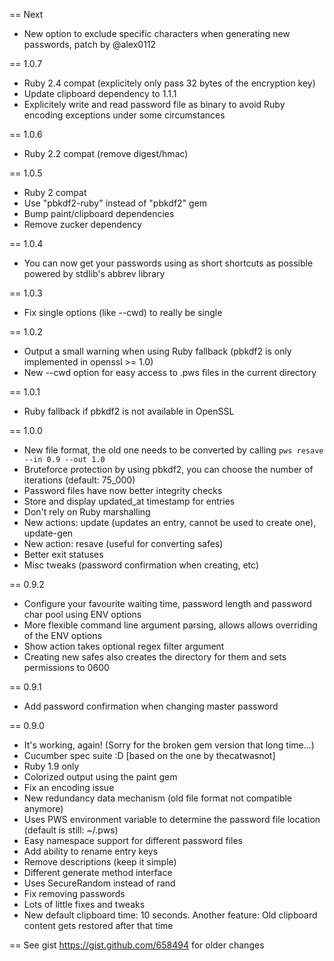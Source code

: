 == Next
* New option to exclude specific characters when generating new passwords, patch by @alex0112

== 1.0.7
* Ruby 2.4 compat (explicitely only pass 32 bytes of the encryption key)
* Update clipboard dependency to 1.1.1
* Explicitely write and read password file as binary to avoid Ruby encoding exceptions under some circumstances

== 1.0.6
* Ruby 2.2 compat (remove digest/hmac)

== 1.0.5
* Ruby 2 compat
* Use "pbkdf2-ruby" instead of "pbkdf2" gem
* Bump paint/clipboard dependencies
* Remove zucker dependency

== 1.0.4
* You can now get your passwords using as short shortcuts as possible powered by stdlib's abbrev library

== 1.0.3
* Fix single options (like --cwd) to really be single

== 1.0.2
* Output a small warning when using Ruby fallback (pbkdf2 is only implemented in openssl >= 1.0)
* New --cwd option for easy access to .pws files in the current directory

== 1.0.1
* Ruby fallback if pbkdf2 is not available in OpenSSL

== 1.0.0
* New file format, the old one needs to be  converted by calling `pws resave --in 0.9 --out 1.0`
* Bruteforce protection by using pbkdf2, you can choose the number of iterations (default: 75_000)
* Password files have now better integrity checks
* Store and display updated_at timestamp for entries
* Don't rely on Ruby marshalling
* New actions: update (updates an entry, cannot be used to create one), update-gen
* New action: resave (useful for converting safes)
* Better exit statuses
* Misc tweaks (password confirmation when creating, etc)

== 0.9.2
* Configure your favourite waiting time, password length and password char pool using ENV options
* More flexible command line argument parsing, allows allows overriding of the ENV options
* Show action takes optional regex filter argument
* Creating new safes also creates the directory for them and sets permissions to 0600

== 0.9.1
* Add password confirmation when changing master password

== 0.9.0
* It's working, again! (Sorry for the broken gem version that long time...)
* Cucumber spec suite :D [based on the one by thecatwasnot]
* Ruby 1.9 only
* Colorized output using the paint gem
* Fix an encoding issue
* New redundancy data mechanism (old file format not compatible anymore)
* Uses PWS environment variable to determine the password file location (default is still: ~/.pws)
* Easy namespace support for different password files
* Add ability to rename entry keys
* Remove descriptions (keep it simple)
* Different generate method interface
* Uses SecureRandom instead of rand
* Fix removing passwords
* Lots of little fixes and tweaks
* New default clipboard time: 10 seconds. Another feature: Old clipboard content gets restored after that time

== See gist https://gist.github.com/658494 for older changes
